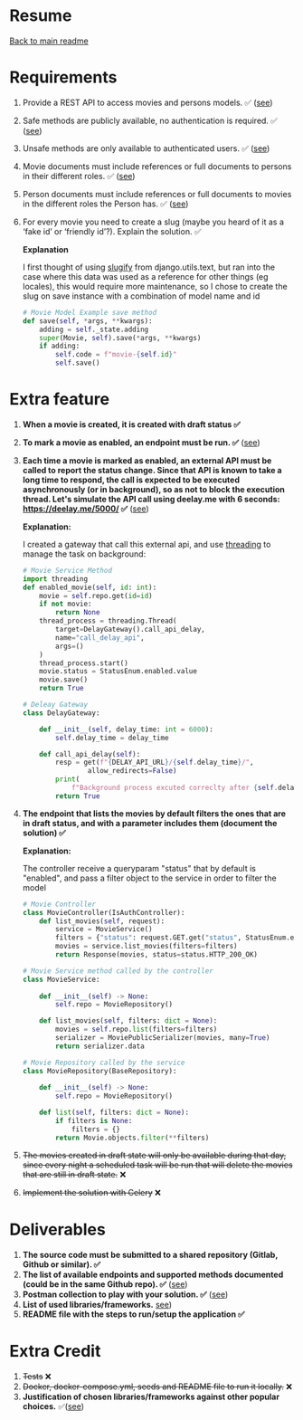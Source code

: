# Resume

[Back to main readme](../README.md)

# Requirements

1. Provide a REST API to access movies and persons models. ✅ ([see](ENDPOINTS.md#endpoints))
2. Safe methods are publicly available, no authentication is required. ✅ ([see](ENDPOINTS.md#permissions))
3. Unsafe methods are only available to authenticated users. ✅ ([see](ENDPOINTS.md#permissions))
4. Movie documents must include references or full documents to persons in their different roles. ✅ ([see](ENDPOINTS.md#list-movies))
5. Person documents must include references or full documents to movies in the different roles the Person has. ✅ ([see](ENDPOINTS.md#list-users))
6. For every movie you need to create a slug (maybe you heard of it as a ‘fake id’ or ‘friendly id’?). Explain the solution. ✅

    **Explanation**

    I first thought of using [slugify]("https://docs.djangoproject.com/en/4.1/ref/utils/#django.utils.text.slugify") from django.utils.text, but ran into the case where this data was used as a reference for other things (eg locales), this would require more maintenance, so I chose to create the slug on save instance with a combination of model name and id

    ```python
    # Movie Model Example save method
    def save(self, *args, **kwargs):
        adding = self._state.adding
        super(Movie, self).save(*args, **kwargs)
        if adding:
            self.code = f"movie-{self.id}"
            self.save()

    ```

# Extra feature

1. **When a movie is created, it is created with draft status ✅**
2. **To mark a movie as enabled, an endpoint must be run. ✅** ([see](ENDPOINTS.md#enabled-movie))
3. **Each time a movie is marked as enabled, an external API must be called to report the status change. Since that API is known to take a long time to respond, the call is expected to be executed asynchronously (or in background), so as not to block the execution thread. Let's simulate the API call using deelay.me with 6 seconds: <https://deelay.me/5000/> ✅** ([see](/resources/gateways/delay_gateway.py))

    **Explanation:**

    I created a gateway that call this external api, and use [threading](https://docs.python.org/3/library/threading.html) to manage the task on background:

    ```python
    # Movie Service Method
    import threading
    def enabled_movie(self, id: int):
        movie = self.repo.get(id=id)
        if not movie:
            return None
        thread_process = threading.Thread(
            target=DelayGateway().call_api_delay,
            name="call_delay_api",
            args=()
        )
        thread_process.start()
        movie.status = StatusEnum.enabled.value
        movie.save()
        return True
    
    # Deleay Gateway
    class DelayGateway:

        def __init__(self, delay_time: int = 6000):
            self.delay_time = delay_time

        def call_api_delay(self):
            resp = get(f"{DELAY_API_URL}/{self.delay_time}/",
                    allow_redirects=False)
            print(
                f"Background process excuted correclty after {self.delay_time} ms")
            return True
    
    ```

4. **The endpoint that lists the movies by default filters the ones that are in draft status, and with a parameter includes them (document the solution) ✅**

    **Explanation:**

    The controller receive a queryparam "status" that by default is "enabled", and pass a filter object to the service in order to filter the model

    ```python
    # Movie Controller
    class MovieController(IsAuthController):
        def list_movies(self, request):
            service = MovieService()
            filters = {"status": request.GET.get("status", StatusEnum.enabled.value)}
            movies = service.list_movies(filters=filters)
            return Response(movies, status=status.HTTP_200_OK)

    # Movie Service method called by the controller
    class MovieService:
        
        def __init__(self) -> None:
            self.repo = MovieRepository()

        def list_movies(self, filters: dict = None):
            movies = self.repo.list(filters=filters)
            serializer = MoviePublicSerializer(movies, many=True)
            return serializer.data

    # Movie Repository called by the service
    class MovieRepository(BaseRepository):
        
        def __init__(self) -> None:
            self.repo = MovieRepository()

        def list(self, filters: dict = None):
            if filters is None:
                filters = {}
            return Movie.objects.filter(**filters)
    ```

5. ~~The movies created in draft state will only be available during that day, since every night a scheduled task will be run that will delete the movies that are still in draft state.~~ ❌
6. ~~Implement the solution with Celery~~ ❌

# Deliverables

1. **The source code must be submitted to a shared repository (Gitlab, Github or similar). ✅**
2. **The list of available endpoints and supported methods documented (could be in the same Github repo). ✅** ([see](ENDPOINTS.md))
3. **Postman collection to play with your solution. ✅** ([see](/MOVIES.postman_collection.json))
4. **List of used libraries/frameworks.** [see](../README.md#tools-))
5. **README file with the steps to run/setup the application ✅**

# Extra Credit

1. ~~Tests~~ ❌
2. ~~Docker, docker-compose.yml, seeds and README file to run it locally.~~ ❌
3. **Justification of chosen libraries/frameworks against other popular choices.** ✅([see](../README.md#tools-))
